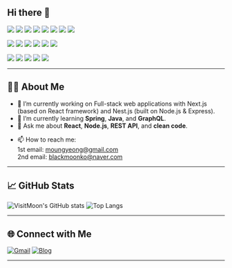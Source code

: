 ## Hi there 👋

<!-- Git Profile 전체 참고 블로그 -->
<!-- https://jjinueng.tistory.com/entry/Github-%EA%B9%83%ED%97%88%EB%B8%8C-%EB%A6%AC%EB%93%9C%EB%AF%B8-%EA%BE%B8%EB%AF%B8%EA%B8%B0-%EC%B4%9D%EC%A0%95%EB%A6%AC-README-A-to-Z -->

<!-- Icon Badge -->
<!-- https://simpleicons.org/ -->

<!-- 기술 Stack Badge -->
<!-- https://github.com/danmadeira/simple-icon-badges -->

<!-- GitHub 프로필 내 Typing Effect -->
<!-- https://github.com/DenverCoder1/readme-typing-svg -->

<!-- GitHub 프로필 내 boj Hitmap -->
<!-- https://github.com/mazassumnida/mazassumnida -->

<!-- GitHub 프로필 내 잔디 -->
<!-- https://github.com/mazassumnida/mazandi -->

<!-- GitHub 프로필 내 ReadMe Stats -->
<!-- https://github.com/anuraghazra/github-readme-stats -->

<!-- GitHub Readme Generator -->
<!-- https://profile-readme-generator.com/ -->

<img src="https://img.shields.io/badge/next.js-%23000000.svg?&style=for-the-badge&logo=next.js&logoColor=white" /> <!-- NEXT.JS -->
<img src="https://img.shields.io/badge/react-%2361DAFB.svg?&style=for-the-badge&logo=react&logoColor=black" /> <!-- REACT -->
<img src="https://img.shields.io/badge/react%20router-%23CA4245.svg?&style=for-the-badge&logo=react%20router&logoColor=white" /> <!-- REACT ROUTER -->
<img src="https://img.shields.io/badge/html5-%23E34F26.svg?&style=for-the-badge&logo=html5&logoColor=white" /> <!-- HTML5 -->
<img src="https://img.shields.io/badge/javascript-%23F7DF1E.svg?&style=for-the-badge&logo=javascript&logoColor=black" /> <!-- JAVAScript -->
<img src="https://img.shields.io/badge/typescript-%233178C6.svg?&style=for-the-badge&logo=typescript&logoColor=white" /> <!-- TypeScript -->
<img src="https://img.shields.io/badge/css3-%231572B6.svg?&style=for-the-badge&logo=css3&logoColor=white" /> <!-- CSS3 -->
<img src="https://img.shields.io/badge/tailwind%20css-%2338B2AC.svg?&style=for-the-badge&logo=tailwind%20css&logoColor=white" /> <!-- TailWind CSS -->

<img src="https://img.shields.io/badge/nestjs-%23E0234E.svg?&style=for-the-badge&logo=nestjs&logoColor=white" /> <!-- NEST.JS -->
<img src="https://img.shields.io/badge/node.js-%23339933.svg?&style=for-the-badge&logo=node.js&logoColor=white" /> <!-- NODE.JS -->
<img src="https://img.shields.io/badge/spring-%236DB33F.svg?&style=for-the-badge&logo=spring&logoColor=white" /> <!-- SPRING -->
<img src="https://img.shields.io/badge/java-%23007396.svg?&style=for-the-badge&logo=java&logoColor=white" /> <!-- JAVA -->
<img src="https://img.shields.io/badge/mysql-%234479A1.svg?&style=for-the-badge&logo=mysql&logoColor=white" /> <!-- MYSQL -->
<img src="https://img.shields.io/badge/postgresql-%23336791.svg?&style=for-the-badge&logo=postgresql&logoColor=white" /> <!-- POSTGRESQL -->

<img src="https://img.shields.io/badge/docker-%232496ED.svg?&style=for-the-badge&logo=docker&logoColor=white" /> <!-- Docker -->
<img src="https://img.shields.io/badge/visual%20studio%20code-%23007ACC.svg?&style=for-the-badge&logo=visual%20studio%20code&logoColor=white" /> <!-- VisualStudio Code -->
<img src="https://img.shields.io/badge/git-%23F05032.svg?&style=for-the-badge&logo=git&logoColor=white" /> <!-- GIT -->
<img src="https://img.shields.io/badge/gitlab-%23FCA121.svg?&style=for-the-badge&logo=gitlab&logoColor=black" /> <!-- GIT LAB -->
<img src="https://img.shields.io/badge/github-%23181717.svg?&style=for-the-badge&logo=github&logoColor=white" /> <!-- GIT HUB -->

---

## 👨‍💻 About Me

- 🔭 I’m currently working on Full-stack web applications with Next.js (based on React framework) and Nest.js (built on Node.js & Express).
- 🌱 I’m currently learning **Spring**, **Java**, and **GraphQL**.
- 💬 Ask me about **React**, **Node.js**, **REST API**, and **clean code**.
<!-- - 📝 I write articles and tutorials on [my blog](https://blog.naver.com/blackmoonko)-->
- 📫 How to reach me:  
  1st email: [moungyeong@gmail.com](mailto:moungyeong@gmail.com)  
  2nd email: [blackmoonko@naver.com](mailto:blackmoonko@naver.com)

---

## 📈 GitHub Stats

![VisitMoon's GitHub stats](https://github-readme-stats.vercel.app/api?username=VisitMoon&show_icons=true&theme=radical)
![Top Langs](https://github-readme-stats.vercel.app/api/top-langs/?username=VisitMoon&layout=compact&theme=radical)

---

## 🌐 Connect with Me

[![Gmail](https://img.shields.io/badge/email-EA4335?style=for-the-badge&logo=gmail&logoColor=white)](mailto:blackmoonko@naver.com)
[![Blog](https://img.shields.io/badge/Blog-222222?style=for-the-badge&logo=velog&logoColor=white)]([https://velog.io/@your_id](https://blog.naver.com/blackmoonko))
<!-- [![LinkedIn](https://img.shields.io/badge/LinkedIn-0A66C2?style=for-the-badge&logo=linkedin&logoColor=white)](https://linkedin.com/in/your-profile) -->

---

<!--
**VisitMoon/VisitMoon** is a ✨ _special_ ✨ repository because its `README.md` (this file) appears on your GitHub profile.

Here are some ideas to get you started:

- 🔭 I’m currently working on ...
- 🌱 I’m currently learning ...
- 👯 I’m looking to collaborate on ...
- 🤔 I’m looking for help with ...
- 💬 Ask me about ...
- 📫 How to reach me: ...
- 😄 Pronouns: ...
- ⚡ Fun fact: ...
-->
